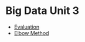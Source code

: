 # Big Data Unit 3
* [Evaluation](https://github.com/ArturoCeron/BigData/blob/Unidad_3/Unit_3/Evaluation/README.md)
* [Elbow Method](https://github.com/ArturoCeron/BigData/blob/Unidad_3/Unit_3/Investigation/README.md)
